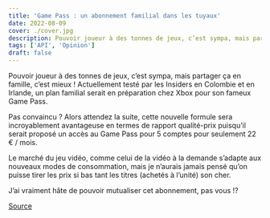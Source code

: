 ```yaml
---
title: 'Game Pass : un abonnement familial dans les tuyaux'
date: 2022-08-09
cover: ./cover.jpg
description: Pouvoir joueur à des tonnes de jeux, c’est sympa, mais partager ça en famille, c’est mieux ! 
tags: ['API', 'Opinion']
draft: false
---
```


Pouvoir joueur à des tonnes de jeux, c’est sympa, mais partager ça en famille, c’est mieux ! Actuellement testé par les Insiders en Colombie et en Irlande, un plan familial serait en préparation chez Xbox pour son fameux Game Pass.

Pas convaincu ? Alors attendez la suite, cette nouvelle formule sera incroyablement avantageuse en termes de rapport qualité-prix puisqu’il serait proposé un accès au Game Pass pour 5 comptes pour seulement 22 € / mois.

Le marché du jeu vidéo, comme celui de la vidéo à la demande s’adapte aux nouveaux modes de consommation, mais je n’aurais jamais pensé qu’on puisse tirer les prix si bas tant les titres (achetés à l’unité) son cher.

J’ai vraiment hâte de pouvoir mutualiser cet abonnement, pas vous !?

[Source](https://www.journaldugeek.com/2022/08/05/xbox-game-pass-en-quoi-consiste-le-plan-familial-actuellement-en-test/)